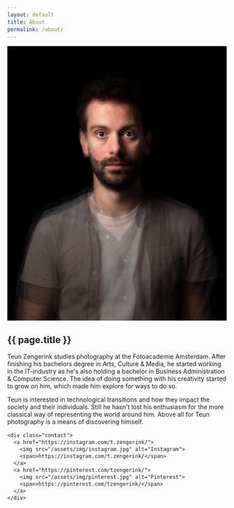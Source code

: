```yaml
---
layout: default
title: About
permalink: /about/
---
```


<article class="about">
  <div class="profile">
    <img src="/assets/photos/selected/06.jpg" alt="Teun Zengerink">
  </div>

  <div class="description">
    <h2>{{ page.title }}</h2>
    <p>Teun Zengerink studies photography at the Fotoacademie Amsterdam. After finishing his bachelors degree in Arts, Culture & Media, he started working in the IT-industry as he's also holding a bachelor in Business Administration & Computer Science. The idea of doing something with his creativity started to grow on him, which made him explore for ways to do so.</p>
    <p>Teun is interested in technological transitions and how they impact the society and their individuals. Still he hasn't lost his enthusiasm for the more classical way of representing the world around him. Above all for Teun photography is a means of discovering himself.</p>

    <div class="contact">
      <a href="https://instagram.com/t.zengerink/">
        <img src="/assets/img/instagram.jpg" alt="Instagram">
        <span>https://instagram.com/t.zengerink/</span>
      </a>
      <a href="https://pinterest.com/tzengerink/">
        <img src="/assets/img/pinterest.jpg" alt="Pinterest">
        <span>https://pinterest.com/tzengerink/</span>
      </a>
    </div>
  </div>
</article>
